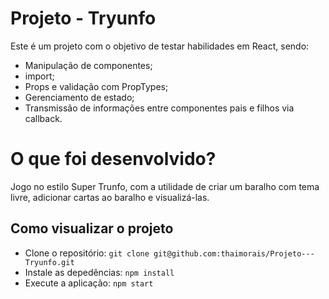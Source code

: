 # Projeto - Tryunfo
Este é um projeto com o objetivo de testar habilidades em React, sendo:
* Manipulação de componentes;
* import;
* Props e validação com PropTypes;
* Gerenciamento de estado;
* Transmissão de informações entre componentes pais e filhos via callback.

# O que foi desenvolvido?
Jogo no estilo Super Trunfo, com a utilidade de criar um baralho com tema livre, adicionar cartas ao baralho e visualizá-las.

## Como visualizar o projeto
* Clone o repositório:
```git clone git@github.com:thaimorais/Projeto---Tryunfo.git```
* Instale as depedências:
```npm install```
* Execute a aplicação:
```npm start```
